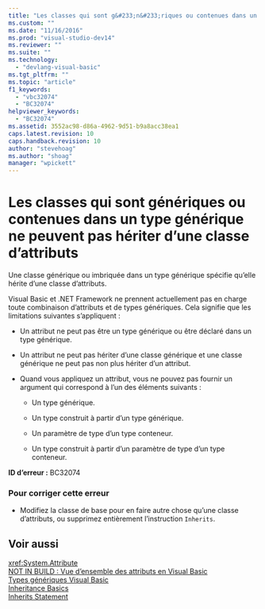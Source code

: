 ```yaml
---
title: "Les classes qui sont g&#233;n&#233;riques ou contenues dans un type g&#233;n&#233;rique ne peuvent pas h&#233;riter d’une classe d’attributs | Microsoft Docs"
ms.custom: ""
ms.date: "11/16/2016"
ms.prod: "visual-studio-dev14"
ms.reviewer: ""
ms.suite: ""
ms.technology: 
  - "devlang-visual-basic"
ms.tgt_pltfrm: ""
ms.topic: "article"
f1_keywords: 
  - "vbc32074"
  - "BC32074"
helpviewer_keywords: 
  - "BC32074"
ms.assetid: 3552ac98-d86a-4962-9d51-b9a8acc38ea1
caps.latest.revision: 10
caps.handback.revision: 10
author: "stevehoag"
ms.author: "shoag"
manager: "wpickett"
---
```

# Les classes qui sont g&#233;n&#233;riques ou contenues dans un type g&#233;n&#233;rique ne peuvent pas h&#233;riter d’une classe d’attributs
Une classe générique ou imbriquée dans un type générique spécifie qu’elle hérite d’une classe d’attributs.  
  
 Visual Basic et .NET Framework ne prennent actuellement pas en charge toute combinaison d’attributs et de types génériques. Cela signifie que les limitations suivantes s’appliquent :  
  
-   Un attribut ne peut pas être un type générique ou être déclaré dans un type générique.  
  
-   Un attribut ne peut pas hériter d’une classe générique et une classe générique ne peut pas non plus hériter d’un attribut.  
  
-   Quand vous appliquez un attribut, vous ne pouvez pas fournir un argument qui correspond à l’un des éléments suivants :  
  
    -   Un type générique.  
  
    -   Un type construit à partir d’un type générique.  
  
    -   Un paramètre de type d’un type conteneur.  
  
    -   Un type construit à partir d’un paramètre de type d’un type conteneur.  
  
 **ID d’erreur :** BC32074  
  
### Pour corriger cette erreur  
  
-   Modifiez la classe de base pour en faire autre chose qu’une classe d’attributs, ou supprimez entièrement l’instruction `Inherits`.  
  
## Voir aussi  
 <xref:System.Attribute>   
 [NOT IN BUILD : Vue d’ensemble des attributs en Visual Basic](http://msdn.microsoft.com/fr-fr/0d0cff64-892d-4f57-83bd-bef388553d4f)   
 [Types génériques Visual Basic](../Topic/Generic%20Types%20in%20Visual%20Basic%20\(Visual%20Basic\).md)   
 [Inheritance Basics](../Topic/Inheritance%20Basics%20\(Visual%20Basic\).md)   
 [Inherits Statement](../Topic/Inherits%20Statement.md)